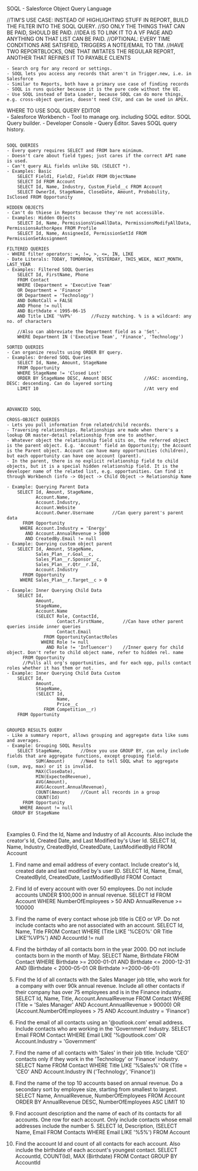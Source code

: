 SOQL - Salesforce Object Query Language

//TIM'S USE CASE: INSTEAD OF HIGHLIGHTING STUFF IN REPORT, BUILD THE FILTER INTO THE SOQL QUERY.
//SO ONLY THE THINGS THAT CAN BE PAID, SHOULD BE PAID.
//IDEA IS TO LINK IT TO A VF PAGE AND ANYTHING ON THAT LIST CAN BE PAID.
//OPTIONAL: EVERY TIME CONDITIONS ARE SATISFIED, TRIGGERS A NOTE/EMAIL TO TIM.
//HAVE TWO REPORTBLOCKS, ONE THAT IMITATES THE REGULAR REPORT, ANOTHER THAT REFINES IT TO PAYABLE CLIENTS

	- Search org for any record or settings.
	- SOQL lets you access any records that aren't in Trigger.new, i.e. in Salesforce
	- Similar to Reports, both have a primary use case of finding records
	- SOQL is runs quicker because it is the pure code without the UI.
	- Use SOQL instead of Data Loader, because SOQL can do more things, e.g. cross-object queries, doesn't need CSV, and can be used in APEX.
	
WHERE TO USE SOQL QUERY EDITOR	
	- Salesforce Workbench - Tool to manage org. including SOQL editor. SOQL Query builder.
	- Developer Console - Query Editor. Saves SOQL query history.
	
	
~~~~~~~~~~~~~~~~~~~~~~~~~~~~~~~~~~~~~~~~~~~~~~~~~~~~~~~~~~~~~~~~~~~~~~~~~~~~~~~~~~~~~

SOQL QUERIES
- Every query requires SELECT and FROM bare minimum.
- Doesn't care about field types; just cares if the correct API name is used.
- Can't query ALL fields unlike SQL (SELECT *).
- Examples: Basic
	SELECT Field1, Field2, FieldX FROM ObjectName
	SELECT Id FROM Account
	SELECT Id, Name, Industry, Custom_Field__c FROM Account
	SELECT OwnerId, StageName, CloseDate, Amount, Probability, IsClosed FROM Opportunity

HIDDEN OBJECTS
- Can't do thiese in Reports because they're not accessible.
- Examples: Hidden Objects
	SELECT Id, Name, PermissionsViewAllData, PermissionsModifyAllData, PermissionsAuthorApex FROM Profile
	SELECT Id, Name, AssigneeId, PermissionSetId FROM PermissionSetAssignment

FILTERED QUERIES
- WHERE filter operators: =, !=, >, <=, IN, LIKE
- Date Literals: TODAY, TOMORROW, YESTERDAY, THIS_WEEK, NEXT_MONTH, LAST_YEAR
- Examples: Filtered SOQL Queries
	SELECT Id, FirstName, Phone 
	FROM Contact 
	WHERE (Department = 'Executive Team'
	OR Department = 'Finance'
	OR Department = 'Technology')
	AND DoNotCall = FALSE 
	AND Phone != null
	AND Birthdate < 1995-06-15
	AND Title LIKE '%VP%'		//Fuzzy matching. % is a wildcard: any no. of characters
	
	//Also can abbreviate the Department field as a 'Set'.
	WHERE Department IN ('Executive Team', 'Finance', 'Technology')
 
SORTED QUERIES
- Can organize results using ORDER BY query.
- Examples: Ordered SOQL Queries
	SELECT Id, Name, Amount, StageName
	FROM Opportunity
	WHERE StageName != 'Closed Lost'
	ORDER BY StageName DESC, Amount DESC			//ASC: ascending, DESC: descending. Can do layered sorting
	LIMIT 10										//At very end
	
	

ADVANCED SOQL
	
CROSS-OBJECT QUERIES
- Lets you pull information from related/child records. 
- Traversing relationships. Relationships are made when there's a lookup OR master-detail relationship from one to another.
- Whatever object the relationship field sits on, the referred object is the parent object. E.g. 'Account' field an Opportunity; the Account is the Parent object. Account can have many opportunities (children), but each opportunity can have one account (parent).
- In the parent, there is no explicit relationship field to child objects, but it is a special hidden relationship field. It is the developer name of the related list, e.g. opportunities. Can find it through Workbench (info -> Object -> Child Object -> Relationship Name

- Example: Querying Parent Data
	SELECT Id, Amount, StageName,
		   Account.Name,
		   Account.Industry,
		   Account.Website
		   Account.Owner.Username		//Can query parent's parent data
	  FROM Opportunity
	 WHERE Account.Industry = 'Energy'
	   AND Account.AnnualRevenue > 5000
	   AND CreatedBy.Email != null
- Example: Querying custom object parent
	SELECT Id, Amount, StageName,
		   Sales_Plan__r.Goal__c,
		   Sales_Plan__r.Sponsor__c,
		   Sales_Plan__r.Qtr__r.Id,
		   Account.Industry
	  FROM Opportunity
	 WHERE Sales_Plan__r.Target__c > 0

- Example: Inner Querying Child Data
	SELECT Id,
		   Amount, 
		   StageName,
		   Account.Name
		   (SELECT Role, ContactId,
		   		   Contact.FirstName,		//Can have other parent queries inside inner queries
				   Contact.Email
	  	      FROM OpportunityContactRoles
		     WHERE Role != null
		       AND Role != 'Influencer')	//Inner query for child object. Don't refer to child object name, refer to hidden rel. name
	  FROM Opportunity
	  //Pulls all org's opportunities, and for each opp, pulls contact roles whether it has them or not.
- Example: Inner Querying Child Data Custom
	SELECT Id,
		   Amount,
		   StageName,
		   (SELECT Id,
		           Name,
				   Price__c
			  FROM Competition__r)
	FROM Opportunity
		   

GROUPED RESULTS QUERY
- Like a summary report, allows grouping and aggregate data like sums and averages.
- Example: Grouping SOQL Results
	SELECT StageName,		//Once you use GROUP BY, can only include fields that are aggregate functions, except grouping field.
		   SUM(Amount)		//Need to tell SOQL what to aggregate (sum, avg, max) or it is invalid.
		   MAX(CloseDate),
		   MIN(ExpectedRevenue),
		   AVG(Amount),
		   AVG(Account.AnnualRevenue),
		   COUNT(Amount)	//Count all records in a group
		   COUNT(Id)
	  FROM Opportunity
	 WHERE Amount != null
  GROUP BY StageName
	


~~~~~~~~~~~~~~~~~~~~~~~~~~~~~~~~~~~~~~~~~~~~~~~~~~~~~~~~~~~~~~~~~~~~~~~~~~~~~~~~~~~~~~~~~~

Examples
0. Find the Id, Name and Industry of all Accounts. Also include the creator's Id, Created Date, and Last Modified by's User Id.
	SELECT Id, Name, Industry, CreatedById, CreatedDate, LastModifiedById FROM Account
	
1. Find name and email address of every contact. Include creator's Id, created date and last modified by's user ID.
	SELECT Id, Name, Email, CreatedById, CreatedDate, LastModifiedById FROM Contact
	
2. Find Id of every account with over 50 employees. Do not include accounts UNDER $100,000 in annual revenue.
	SELECT Id FROM Account WHERE NumberOfEmployees > 50 AND AnnualRevenue >= 100000
	
3. Find the name of every contact whose job title is CEO or VP. Do not include contacts who are not associated with an account.
	SELECT Id, Name, Title FROM Contact WHERE (Title LIKE '%CEO%' OR Title LIKE'%VP%') AND AccountId != null
	
4. Find the birthday of all contacts born in the year 2000. DO not include contacts born in the month of May.
	SELECT Name, Birthdate FROM Contact WHERE Birthdate >= 2000-01-01 AND Birthdate <= 2000-12-31 AND (Birthdate < 2000-05-01 OR Birthdate >=2000-06-01)
	
5. Find the Id of all contacts with the Sales Manager job title, who work for a company with over 90k annual revenue. Include all other contacts if their company has over 75 employees and is in the Finance industry.
	SELECT Id, Name, Title, Account.AnnualRevenue FROM Contact WHERE (Title = 'Sales Manager' AND Account.AnnualRevenue > 90000) OR (Account.NumberOfEmployees > 75 AND Account.Industry = 'Finance')
	
6. Find the email of all contacts using an '@outlook.com' email address. Include contacts who are working in the 'Government' Industry.
	SELECT Email FROM Contact WHERE Email LIKE '%@outlook.com' OR Account.Industry = 'Government'

7. Find the name of all contacts with 'Sales' in their job title. Include 'CEO' contacts only if they work in the 'Technology' or 'Finance' industry.
	SELECT Name FROM Contact WHERE Title LIKE '%Sales%' OR (Title = 'CEO' AND Account.Industry IN ('Technology', 'Finance'))
	
8. Find the name of the top 10 accounts based on annual revenue. Do a secondary sort by employee size, starting from smallest to largest.
	SELECT Name, AnnualRevenue, NumberOfEmployees FROM Account ORDER BY AnnualRevenue DESC, NumberOfEmployees ASC LIMIT 10
	
9. Find account description and the name of each of its contacts for all accounts. One row for each account. Only include contacts whose email addresses include the number 5.
	SELECT Id, Description, (SELECT Name, Email FROM Contacts WHERE Email LIKE '%5%') FROM Account
	
10. Find the account Id and count of all contacts for each account. Also include the birthdate of each account's youngest contact.
	SELECT AccountId, COUNT(Id), MAX (Birthdate) FROM Contact GROUP BY AccountId
